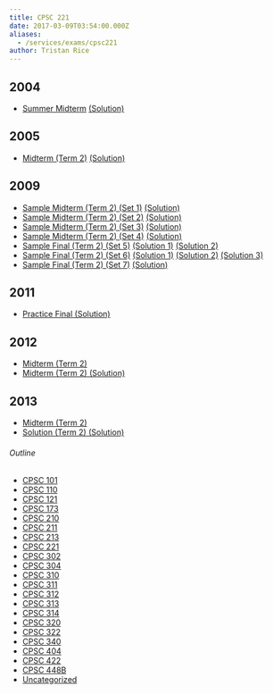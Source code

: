 ```yaml
---
title: CPSC 221
date: 2017-03-09T03:54:00.000Z
aliases:
  - /services/exams/cpsc221
author: Tristan Rice
---
```


2004
----

* [Summer Midterm](/files/exams/2004/cs221-2004-s-midterm.pdf) [(Solution)](/files/exams/2004/cs221-2004-s-midterm-solution.pdf)

2005
----

* [Midterm (Term 2)](/files/exams/2005/cs221-2005-t2-midterm.pdf) [(Solution)](/files/exams/2005/cs221-2005-t2-midterm-solution.pdf)

2009
----

* [Sample Midterm (Term 2) (Set 1)](/files/exams/2009/cs221-2009-t2-sample-midterm-final-set1.pdf) [(Solution)](/files/exams/2009/cs221-2009-t2-sample-midterm-final-set1-solution.pdf)
* [Sample Midterm (Term 2) (Set 2)](/files/exams/2009/cs221-2009-t2-sample-midterm-final-set2.pdf) [(Solution)](/files/exams/2009/cs221-2009-t2-sample-midterm-final-set2-solution.pdf)
* [Sample Midterm (Term 2) (Set 3)](/files/exams/2009/cs221-2009-t2-sample-midterm-final-set3.pdf) [(Solution)](/files/exams/2009/cs221-2009-t2-sample-midterm-final-set3-solution.pdf)
* [Sample Midterm (Term 2) (Set 4)](/files/exams/2009/cs221-2009-t2-sample-midterm-final-set4.pdf) [(Solution)](/files/exams/2009/cs221-2009-t2-sample-midterm-final-set4-solution.pdf)
* [Sample Final (Term 2) (Set 5)](/files/exams/2009/cs221-2009-t2-sample-final-set5.pdf) [(Solution 1)](/files/exams/2009/cs221-2009-t2-sample-final-set5-solution1.pdf) [(Solution 2)](/files/exams/2009/cs221-2009-t2-sample-final-set5-solution2.pdf)
* [Sample Final (Term 2) (Set 6)](/files/exams/2009/cs221-2009-t2-sample-final-set6.pdf) [(Solution 1)](/files/exams/2009/cs221-2009-t2-sample-final-set6-solution1.pdf) [(Solution 2)](/files/exams/2009/cs221-2009-t2-sample-final-set6-solution2.pdf) [(Solution 3)](/files/exams/2009/cs221-2009-t2-sample-final-set6-solution3.pdf)
* [Sample Final (Term 2) (Set 7)](/files/exams/2009/cs221-2009-t2-sample-final-set7.pdf) [(Solution)](/files/exams/2009/cs221-2009-t2-sample-final-set7-solution.pdf)

2011
----

*   [Practice Final (Solution)](https://ubccsss.org/files/cpsc221-2011-W2finalpracticesoln.pdf)

2012
----

*   [Midterm (Term 2)](https://ubccsss.org/files/2012W2midterm.pdf)
*   [Midterm (Term 2) (Solution)](https://ubccsss.org/files/2012W2midtermSOLN.pdf)

2013
----

*   [Midterm (Term 2)](https://ubccsss.org/files/2013W2midterm.pdf)
*   [Solution (Term 2) (Solution)](https://ubccsss.org/files/2013W2midtermSOLN.pdf)

###### Outline
* [CPSC 101](/services/exams/cpsc101)
* [CPSC 110](/services/exams/cpsc110)
* [CPSC 121](/services/exams/cpsc121)
* [CPSC 173](/services/exams/cpsc173)
* [CPSC 210](/services/exams/cpsc210)
* [CPSC 211](/services/exams/cpsc211)
* [CPSC 213](/services/exams/cpsc213)
* [CPSC 221](/services/exams/cpsc221)
* [CPSC 302](/services/exams/cpsc302)
* [CPSC 304](/services/exams/cpsc304)
* [CPSC 310](/services/exams/cpsc310)
* [CPSC 311](/services/exams/cpsc311)
* [CPSC 312](/services/exams/cpsc312)
* [CPSC 313](/services/exams/cpsc313)
* [CPSC 314](/services/exams/cpsc314)
* [CPSC 320](/services/exams/cpsc320)
* [CPSC 322](/services/exams/cpsc322)
* [CPSC 340](/services/exams/cpsc340)
* [CPSC 404](/services/exams/cpsc404)
* [CPSC 422](/services/exams/cpsc422)
* [CPSC 448B](/services/exams/cpsc448B)
* [Uncategorized](/services/exams/uncategorized)
